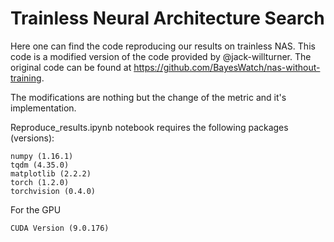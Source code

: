 # Trainless Neural Architecture Search

Here one can find the code reproducing our results on trainless NAS.
This code is a modified version of the code provided by @jack-willturner.
The original code can be found at https://github.com/BayesWatch/nas-without-training.

The modifications are nothing but the change of the metric and it's implementation.

Reproduce_results.ipynb notebook requires the following packages (versions):
```
numpy (1.16.1)
tqdm (4.35.0)
matplotlib (2.2.2)
torch (1.2.0)
torchvision (0.4.0)
```

For the GPU
```
CUDA Version (9.0.176)
```
